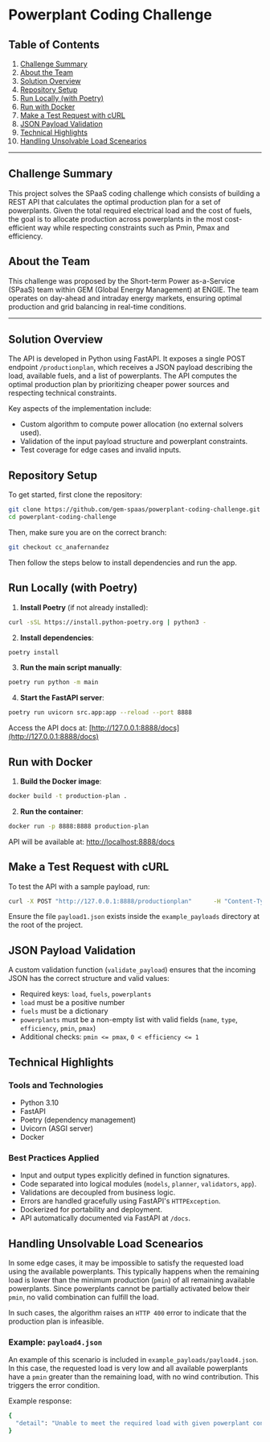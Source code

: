 # Powerplant Coding Challenge

## Table of Contents 
1. [Challenge Summary](#challenge-summary)
2. [About the Team](#about-the-team)
3. [Solution Overview](#solution-overview)
4. [Repository Setup](#repository-setup)
5. [Run Locally (with Poetry)](#run-locally-with-poetry)
6. [Run with Docker](#run-with-docker)
7. [Make a Test Request with cURL](#make-a-test-request-with-curl)
8. [JSON Payload Validation](#json-payload-validation)
9. [Technical Highlights](#technical-highlights)
10. [Handling Unsolvable Load Scenearios](#unsolvable-scenarios)

---

## Challenge Summary
This project solves the SPaaS coding challenge which consists of building a REST API that calculates the optimal production plan for a set of powerplants. Given the total required electrical load and the cost of fuels, the goal is to allocate production across powerplants in the most cost-efficient way while respecting constraints such as Pmin, Pmax and efficiency.

## About the Team
This challenge was proposed by the Short-term Power as-a-Service (SPaaS) team within GEM (Global Energy Management) at ENGIE. The team operates on day-ahead and intraday energy markets, ensuring optimal production and grid balancing in real-time conditions.

---

## Solution Overview
The API is developed in Python using FastAPI. It exposes a single POST endpoint `/productionplan`, which receives a JSON payload describing the load, available fuels, and a list of powerplants. The API computes the optimal production plan by prioritizing cheaper power sources and respecting technical constraints.

Key aspects of the implementation include:
- Custom algorithm to compute power allocation (no external solvers used).
- Validation of the input payload structure and powerplant constraints.
- Test coverage for edge cases and invalid inputs.

## Repository Setup
To get started, first clone the repository:

```bash
git clone https://github.com/gem-spaas/powerplant-coding-challenge.git
cd powerplant-coding-challenge
```

Then, make sure you are on the correct branch:

```bash
git checkout cc_anafernandez
```

Then follow the steps below to install dependencies and run the app.

## Run Locally (with Poetry)

1. **Install Poetry** (if not already installed):
```bash
curl -sSL https://install.python-poetry.org | python3 -
```

2. **Install dependencies**:
```bash
poetry install
```

3. **Run the main script manually**:
```bash
poetry run python -m main
```

4. **Start the FastAPI server**:
```bash
poetry run uvicorn src.app:app --reload --port 8888
```

Access the API docs at: [http://127.0.0.1:8888/docs](http://127.0.0.1:8888/docs)

## Run with Docker

1. **Build the Docker image**:
```bash
docker build -t production-plan .
```

2. **Run the container**:
```bash
docker run -p 8888:8888 production-plan
```

API will be available at: [http://localhost:8888/docs](http://localhost:8888/docs)

## Make a Test Request with cURL
To test the API with a sample payload, run:
```bash
curl -X POST "http://127.0.0.1:8888/productionplan"      -H "Content-Type: application/json"      -d @example_payloads/payload1.json
```
Ensure the file `payload1.json` exists inside the `example_payloads` directory at the root of the project.

## JSON Payload Validation
A custom validation function (`validate_payload`) ensures that the incoming JSON has the correct structure and valid values:
- Required keys: `load`, `fuels`, `powerplants`
- `load` must be a positive number
- `fuels` must be a dictionary
- `powerplants` must be a non-empty list with valid fields (`name`, `type`, `efficiency`, `pmin`, `pmax`)
- Additional checks: `pmin <= pmax`, `0 < efficiency <= 1`

## Technical Highlights

### Tools and Technologies
- Python 3.10
- FastAPI
- Poetry (dependency management)
- Uvicorn (ASGI server)
- Docker

### Best Practices Applied
- Input and output types explicitly defined in function signatures.
- Code separated into logical modules (`models`, `planner`, `validators`, `app`).
- Validations are decoupled from business logic.
- Errors are handled gracefully using FastAPI's `HTTPException`.
- Dockerized for portability and deployment.
- API automatically documented via FastAPI at `/docs`.

## Handling Unsolvable Load Scenearios

In some edge cases, it may be impossible to satisfy the requested load using the available powerplants. This typically happens when the remaining load is lower than the minimum production (`pmin`) of all remaining available powerplants. Since powerplants cannot be partially activated below their `pmin`, no valid combination can fulfill the load.

In such cases, the algorithm raises an `HTTP 400` error to indicate that the production plan is infeasible.

### Example: `payload4.json`

An example of this scenario is included in `example_payloads/payload4.json`. In this case, the requested load is very low and all available powerplants have a `pmin` greater than the remaining load, with no wind contribution. This triggers the error condition.

Example response:

```bash
{
  "detail": "Unable to meet the required load with given powerplant constraints."
}
```
